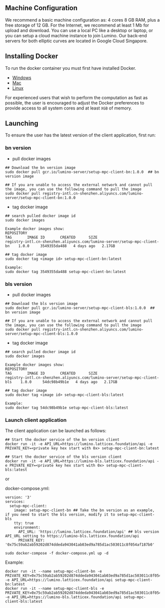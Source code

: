 ## Machine Configuration

We recommend a basic machine configuration as: 4 cores 8 GB RAM, plus a free storage of 12 GB. For the Internet, we recommend at least 1 Mb for upload and download.
You can use a local PC like a desktop or laptop, or you can setup a cloud machine instance to join Lumino. Our back-end servers for both elliptic curves are located in Google Cloud Singapore.

## Installing Docker

To run the docker container you must first have installed Docker.

- [Windows](https://hub.docker.com/editions/community/docker-ce-desktop-windows)
- [Mac](https://hub.docker.com/editions/community/docker-ce-desktop-mac)
- [Linux](https://docs.docker.com/engine/install/)


For experienced users that wish to perform the computation as fast as possible, the user is encouraged to adjust the Docker preferences to provide access to all system cores and at least `XGB` of memory.

## Launching

To ensure the user has the latest version of the client application, first run:

### bn version

+ pull docker images
```
## Download the bn version image
sudo docker pull gcr.io/lumino-server/setup-mpc-client-bn:1.0.0  ## bn version image

## If you are unable to access the external network and cannot pull the image, you can use the following command to pull the image
sudo docker pull registry-intl.cn-shenzhen.aliyuncs.com/lumino-server/setup-mpc-client-bn:1.0.0
```

+ tag docker image

```
## search pulled docker image id
sudo docker images

Example docker images show: 
REPOSITORY                                                                  TAG       IMAGE ID       CREATED      SIZE
registry-intl.cn-shenzhen.aliyuncs.com/lumino-server/setup-mpc-client-bn    1.0.0     3549355da488   4 days ago   2.17GB

## tag docker image
sudo docker tag <image id> setup-mpc-client-bn:latest

Example:
sudo docker tag 3549355da488 setup-mpc-client-bn:latest
```

### bls version

+ pull docker images
```
## Download the bls version image
sudo docker pull gcr.io/lumino-server/setup-mpc-client-bls:1.0.0  ## bn version image

## If you are unable to access the external network and cannot pull the image, you can use the following command to pull the image
sudo docker pull registry-intl.cn-shenzhen.aliyuncs.com/lumino-server/setup-mpc-client-bls:1.0.0
```

+ tag docker image
```
## search pulled docker image id
sudo docker images

Example docker images show: 
REPOSITORY                                                                  TAG       IMAGE ID       CREATED      SIZE
registry-intl.cn-shenzhen.aliyuncs.com/lumino-server/setup-mpc-client-bls    1.0.0     54dc98b49b1e   4 days ago   2.17GB

## tag docker image
sudo docker tag <image id> setup-mpc-client-bls:latest

Example:
sudo docker tag 54dc98b49b1e setup-mpc-client-bls:latest
```

### Launch client application
The client application can be launched as follows:

```
## Start the docker service of the bn version client
docker run -it -e API_URL=https://lumino.latticex.foundation/api -e PRIVATE_KEY=<private key hex start with 0x> setup-mpc-client-bn:latest

## Start the docker service of the bls version client
docker run -it -e API_URL=https://lumino-bls.latticex.foundation/api -e PRIVATE_KEY=<private key hex start with 0x> setup-mpc-client-bls:latest
```
or

docker-compose.yml: 
```
version: '3'
services:
  setup-mpc-client:
    image: setup-mpc-client-bn ## Take the bn version as an example, if you need to start the bls version, modify it to setup-mpc-client-bls
    tty: true
    environment:
      API_URL: 'https://lumino.latticex.foundation/api' ## bls version API_URL setting to https://lumino-bls.latticex.foundation/api
      PRIVATE_KEY: '0x75c59ab2ab59202d874ddeda943041ab03ed9a785d1ac503011c8f054af187b0'
```

```
sudo docker-compose -f docker-compose.yml up -d
```

Example:

```
docker run -it --name setup-mpc-client-bn -e PRIVATE_KEY=0x75c59ab2ab59202d874ddeda943041ab03ed9a785d1ac503011c8f054af187b0 -e API_URL=https://lumino.latticex.foundation/api setup-mpc-client-bn:latest
docker run -it --name setup-mpc-client-bls -e PRIVATE_KEY=0x75c59ab2ab59202d874ddeda943041ab03ed9a785d1ac503011c8f054af187b0 -e API_URL=https://lumino-bls.latticex.foundation/api setup-mpc-client-bls:latest
```


